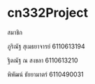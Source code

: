 # cn332Project
สมาชิก

ภูริณัฐ สุเมธยาจารย์ 6110613194

ฐิตณัฐ ณ สงขลา 6110613210

พิพัฒน์ ธัยยามาตร์ 6110490031
